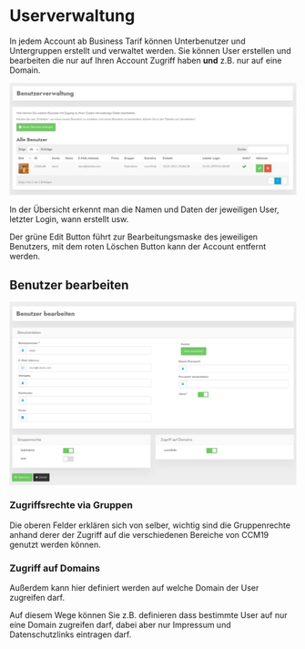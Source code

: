 # Userverwaltung

In jedem Account ab Business Tarif können Unterbenutzer und Untergruppen erstellt und verwaltet werden. Sie können User erstellen und bearbeiten die nur auf Ihren Account Zugriff haben **und** z.B. nur auf eine Domain.

![screenshot-1641849935948](../assets/screenshot-1641849935948.jpg)

 In der Übersicht erkennt man die Namen und Daten der jeweiligen User, letzter Login, wann erstellt usw. 

Der grüne Edit Button führt zur Bearbeitungsmaske des jeweiligen Benutzers, mit dem roten Löschen Button kann der Account entfernt werden.

## Benutzer bearbeiten

![screenshot-1641850127701 (1)](../assets/screenshot-1641850127701%20(1).jpg)

### Zugriffsrechte via Gruppen

Die oberen Felder erklären sich von selber, wichtig sind die Gruppenrechte anhand derer der Zugriff auf die verschiedenen Bereiche von CCM19 genutzt werden können.

### Zugriff auf Domains

Außerdem kann hier definiert werden auf welche Domain der User zugreifen darf.

Auf diesem Wege können Sie z.B. definieren dass bestimmte User auf nur eine Domain zugreifen darf, dabei aber nur Impressum und Datenschutzlinks eintragen darf.
